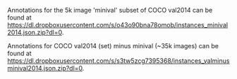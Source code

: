 Annotations for the 5k image 'minival' subset of COCO val2014 can be found at https://dl.dropboxusercontent.com/s/o43o90bna78omob/instances_minival2014.json.zip?dl=0. 

Annotations for COCO val2014 (set) minus minival (~35k images) can be found at https://dl.dropboxusercontent.com/s/s3tw5zcg7395368/instances_valminusminival2014.json.zip?dl=0.